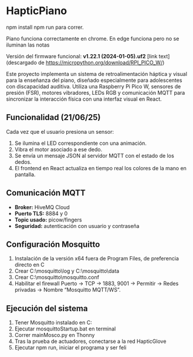 # HapticPiano

npm install
npm run para correr.

Piano funciona correctamente en chrome.
En edge funciona pero no se iluminan las notas

Versión del firmware funcional: **v1.22.1 (2024-01-05).uf2** [link text](descargado de https://micropython.org/download/RPI_PICO_W/)

Este proyecto implementa un sistema de retroalimentación háptica y visual para la enseñanza del piano, diseñado especialmente para adolescentes con discapacidad auditiva. Utiliza una Raspberry Pi Pico W, sensores de presión (FSR), motores vibradores, LEDs RGB y comunicación MQTT para sincronizar la interacción física con una interfaz visual en React.

## Funcionalidad (21/06/25)
Cada vez que el usuario presiona un sensor:
  1. Se ilumina el LED correspondiente con una animación.
  2. Vibra el motor asociado a ese dedo.
  3. Se envía un mensaje JSON al servidor MQTT con el estado de los dedos.
  4. El frontend en React actualiza en tiempo real los colores de la mano en pantalla.

## Comunicación MQTT
* **Broker:** HiveMQ Cloud
* **Puerto TLS:** 8884 y 0
* **Topic usado:** picow/fingers
* **Seguridad:** autenticación con usuario y contraseña

## Configuración Mosquitto
1. Instalación de la versión x64 fuera de Program Files, de preferencia directo en C
2. Crear C:\mosquitto\log y C:\mosquitto\data
3. Crear C:\mosquitto\mosquitto.conf
4. Habilitar el firewall Puerto → TCP → 1883, 9001 → Permitir → Redes privadas → Nombre “Mosquitto MQTT/WS”.


## Ejecución del sistema
1. Tener Mosquitto instalado en C:
2. Ejecutar mosquittoStartup.bat en terminal
3. Correr mainMosco.py en Thonny
4. Tras la prueba de actuadores, conectarse a la red HapticGlove
5. Ejecutar npm run, iniciar el programa y ser feli

<!--
## Arranque y prueba de Mosquitto (siempre desde donde esté el Mosquitto)
1. En una cmd correr mosquitto.exe -v -c mosquitto.conf
2. Subscripción: mosquitto_sub -h localhost -t test_sensor_data -v
3. Publicación: mosquitto_pub -h localhost -t test_sensor_data -m "Hello Test 1"
4. En vscode checar el .env y poner IPv4
5. En Thonny checar y poner IPv4 + wifi
6. Correr y ser feli
-->


